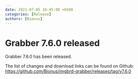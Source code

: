 ```yaml
---
date: 2021-07-05 16:45:00 +0100
categories: [Release]
authors: [Bionus]
---
```



# Grabber 7.6.0 released

Grabber 7.6.0 has been released.

The list of changes and download links can be found on Github:  
<https://github.com/Bionus/imgbrd-grabber/releases/tag/v7.6.0>